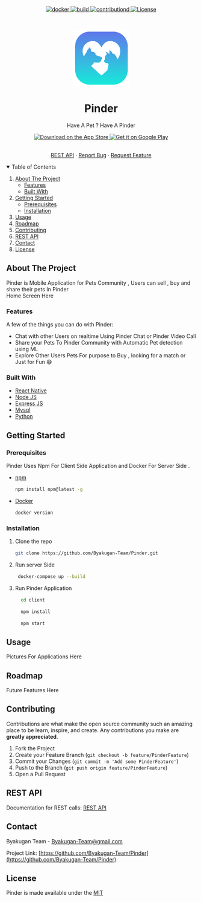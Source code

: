 
<p align="center">
<a href="https://github.com/Byakugan-Team/Pinder/">
    <img alt="docker" src="https://img.shields.io/badge/Docker-v19+-blue?style=for-the-badge">
  </a>
   <a href="https://github.com/Byakugan-Team/Pinder/">
    <img alt="build" src="https://img.shields.io/badge/build-passing-brightgreen?style=for-the-badge">
  </a>
  
  <a href="#Contributing">
    <img alt="contributiond" src="https://img.shields.io/badge/constributions-welcome-orange?style=for-the-badge">
  </a>
  <a href="https://github.com/Byakugan-Team/Pinder/blob/main/LICENSE">
    <img alt="License" src="https://img.shields.io/badge/Licence-MIT-blue?style=for-the-badge">
  </a>
</p>

<!-- PROJECT LOGO -->
<br />
<p align="center">
  <a href="https://github.com/Byakugan-Team/Pinder">
    <img src="logo.png" alt="Logo" width="150" height="150">
  </a>

  <h1 align="center" >Pinder</h1>

  <p align="center">
    Have A Pet ? Have A Pinder
    <br />
  </p>
  <p align="center">
  <a href="">
    <img alt="Download on the App Store" title="App Store" src="http://i.imgur.com/0n2zqHD.png" width="140">
  </a>

  <a href="">
    <img alt="Get it on Google Play" title="Google Play" src="http://i.imgur.com/mtGRPuM.png" width="140">
  </a>
</p>
<p align="center">
    <br />
    <a href="#REST-API">REST API</a>
    ·
    <a href="https://github.com/Byakugan-Team/Pinder/issues">Report Bug</a>
    ·
    <a href="https://github.com/Byakugan-Team/Pinder/issues">Request Feature</a>
  </p>
</p>




<details open="open">
  <summary>Table of Contents</summary>
  <ol>
    <li>
      <a href="#about-the-project">About The Project</a>
      <ul>
        <li><a href="#Features">Features</a></li>
        <li><a href="#built-with">Built With</a></li>
      </ul>
    </li>
    <li>
      <a href="#getting-started">Getting Started</a>
      <ul>
        <li><a href="#prerequisites">Prerequisites</a></li>
        <li><a href="#installation">Installation</a></li>
      </ul>
    </li>
    <li><a href="#usage">Usage</a></li>
    <li><a href="#roadmap">Roadmap</a></li>
    <li><a href="#contributing">Contributing</a></li>
    <li><a href="#REST-API">REST API</a></li>
    <li><a href="#contact">Contact</a></li>
    <li><a href="#license">License</a></li>
  </ol>
</details>



<!-- ABOUT THE PROJECT -->
## About The Project
Pinder is Mobile Application for Pets Community , Users can sell , buy and share their pets In Pinder 
<br>
Home Screen Here


### Features
 A few of the things you can do with Pinder:
 
  * Chat with other Users on realtime Using Pinder Chat or Pinder Video Call
  * Share your Pets To Pinder Community with Automatic Pet detection using ML 
  * Explore Other Users Pets For purpose to Buy , looking for a match or Just for Fun 😄

### Built With

* [React Native](https://reactnative.dev)
* [Node JS](https://nodejs.org)
* [Express JS](https://expressjs.com)
* [Mysql](https://www.mysql.com)
* [Python](https://www.python.org)


## Getting Started

### Prerequisites

Pinder Uses Npm For Client Side Application and Docker For Server Side .
* [npm](https://nodejs.org/en/)
  ```sh
  npm install npm@latest -g
  ```
* [Docker](https://www.docker.com/products/docker-desktop)
  ```sh
  docker version
  ```
### Installation

1. Clone the repo
   ```sh
   git clone https://github.com/Byakugan-Team/Pinder.git
   ```
2. Run server Side
    ```sh
     docker-compose up --build
     ```

3. Run Pinder Application
    ```sh
      cd client
    ```

    ```sh
      npm install
    ```

    ```sh
      npm start
    ```



## Usage
Pictures For Applications Here





## Roadmap
Future Features Here




## Contributing

Contributions are what make the open source community such an amazing place to be learn, inspire, and create. Any contributions you make are **greatly appreciated**.

1. Fork the Project
2. Create your Feature Branch (`git checkout -b feature/PinderFeature`)
3. Commit your Changes (`git commit -m 'Add some PinderFeature'`)
4. Push to the Branch (`git push origin feature/PinderFeature`)
5. Open a Pull Request

## REST API
Documentation for REST calls: [REST API](./REST.md)

## Contact

Byakugan Team  - Byakugan-Team@gmail.com

Project Link: [https://github.com/Byakugan-Team/Pinder](https://github.com/Byakugan-Team/Pinder)


## License

Pinder is made available under the <a href="https://github.com/Byakugan-Team/Pinder/blob/main/LICENSE">MIT</a>


